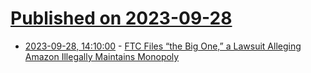 # [Published on 2023-09-28](index.md)

* [2023-09-28, 14:10:00](https://soylentnews.org/article.pl?sid=23/09/28/0253250&from=rss) - [FTC Files “the Big One,” a Lawsuit Alleging Amazon Illegally Maintains Monopoly](https://soylentnews.org/article.pl?sid=23/09/28/0253250&from=rss)
